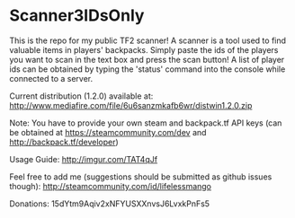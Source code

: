 # Scanner3IDsOnly

This is the repo for my public TF2 scanner! A scanner is a tool used to find valuable items in players' backpacks. Simply paste the ids of the players you want to scan in the text box and press the scan button! A list of player ids can be obtained by typing the 'status' command into the console while connected to a server.

Current distribution (1.2.0) available at:
http://www.mediafire.com/file/6u6sanzmkafb6wr/distwin1.2.0.zip

Note: You have to provide your own steam and backpack.tf API keys (can be obtained at https://steamcommunity.com/dev and http://backpack.tf/developer)

Usage Guide: http://imgur.com/TAT4qJf

Feel free to add me (suggestions should be submitted as github issues though):
http://steamcommunity.com/id/lifelessmango

Donations:
15dYtm9Aqiv2xNFYUSXXnvsJ6LvxkPnFs5
